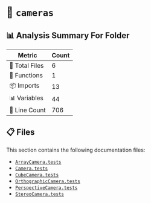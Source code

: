 # 📁 `cameras`

## 📊 Analysis Summary For Folder

| Metric | Count |
|--------|-------|
| 📁 Total Files | 6 |
| 🔧 Functions | 1 |
| 📦 Imports | 13 |
| 📊 Variables | 44 |
| 🔢 Line Count | 706 |


## 📋 Files

This section contains the following documentation files:

- [`ArrayCamera.tests`](./ArrayCamera.tests.md)
- [`Camera.tests`](./Camera.tests.md)
- [`CubeCamera.tests`](./CubeCamera.tests.md)
- [`OrthographicCamera.tests`](./OrthographicCamera.tests.md)
- [`PerspectiveCamera.tests`](./PerspectiveCamera.tests.md)
- [`StereoCamera.tests`](./StereoCamera.tests.md)